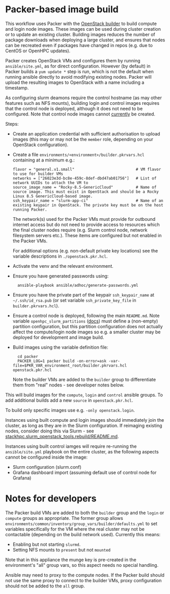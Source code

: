 # Packer-based image build

This workflow uses Packer with the [OpenStack builder](https://www.packer.io/plugins/builders/openstack) to build compute and login node images. These images can be used during cluster creation or to update an existing cluster. Building images reduces the number of package downloads when deploying a large cluster, and ensures that nodes can be recreated even if packages have changed in repos (e.g. due to CentOS or OpenHPC updates).

Packer creates OpenStack VMs and configures them by running `ansible/site.yml`, as for direct configuration. However (by default) in Packer builds a `yum update *` step is run, which is not the default when running ansible directly to avoid modifying existing nodes. Packer will upload the resulting images to OpenStack with a name including a timestamp.

As configuring slurm deamons require the control hostname (as may other features such as NFS mounts), building login and control images requires that the control node is deployed, although it does not need to be configured. Note that control node images cannot [currently](https://github.com/stackhpc/ansible-slurm-appliance/issues/133) be created.

Steps:

- Create an application credential with sufficient authorisation to upload images (this may or may not be the `member` role, depending on your OpenStack configuration).
- Create a file `environments/<environment>/builder.pkrvars.hcl` containing at a minimum e.g.:
  
  ```hcl
  flavor = "general.v1.small"                           # VM flavor to use for builder VMs
  networks = ["26023e3d-bc8e-459c-8def-dbd47ab01756"]   # List of network UUIDs to attach the VM to
  source_image_name = "Rocky-8.5-GenericCloud"          # Name of source image. This must exist in OpenStack and should be a Rocky Linux 8.5 GenericCloud-based image.
  ssh_keypair_name = "slurm-app-ci"                     # Name of an existing keypair in OpenStack. The private key must be on the host running Packer.
  ```
  
  The network(s) used for the Packer VMs must provide for outbound internet access but do not need to provide access to resources which the final cluster nodes require (e.g. Slurm control node, network filesystem servers etc.). These items are configured but not enabled in the Packer VMs.
  
  For additional options (e.g. non-default private key locations) see the variable descriptions in `./openstack.pkr.hcl`.

- Activate the venv and the relevant environment.
- Ensure you have generated passwords using:

        ansible-playbook ansible/adhoc/generate-passwords.yml

- Ensure you have the private part of the keypair `ssh_keypair_name` at `~/.ssh/id_rsa.pub` (or set variable `ssh_private_key_file` in `builder.pkrvars.hcl`).

- Ensure a control node is deployed, following the main `README.md`. Note variable `openhpc_slurm_partitions` ([docs](https://github.com/stackhpc/ansible-role-openhpc/#slurmconf)) must define a (non-empty) partition configuration, but this partition configuration does not actually affect the compute/login node images so e.g. a smaller cluster may be deployed for development and image build.

- Build images using the variable definition file:

        cd packer
        PACKER_LOG=1 packer build -on-error=ask -var-file=$PKR_VAR_environment_root/builder.pkrvars.hcl openstack.pkr.hcl

  Note the builder VMs are added to the `builder` group to differentiate them from "real" nodes - see developer notes below.

This will build images for the `compute`, `login` and `control` ansible groups. To add additional builds add a new `source` in `openstack.pkr.hcl`.

To build only specific images use e.g. `-only openstack.login`.

Instances using built compute and login images should immediately join the cluster, as long as they are in the Slurm configuration. If reimaging existing nodes, consider doing this via Slurm - see [stackhpc.slurm_openstack_tools.rebuild/README.md](../ansible/collections/ansible_collections/stackhpc/slurm_openstack_tools/roles/rebuild/README.md).

Instances using built control iamges will require re-running the `ansible/site.yml` playbook on the entire cluster, as the following aspects cannot be configured inside the image:
- Slurm configuration (slurm.conf)
- Grafana dashboard import (assuming default use of control node for Grafana)

# Notes for developers

The Packer build VMs are added to both the `builder` group and the `login` or `compute` groups as appropriate. The former group allows `environments/common/inventory/group_vars/builder/defaults.yml` to set variables specifically for the VM where the real cluster may not be contactable (depending on the build network used). Currently this means:
- Enabling but not starting `slurmd`.
- Setting NFS mounts to `present` but not `mounted`

Note that in this appliance the munge key is pre-created in the environment's "all" group vars, so this aspect needs no special handling.

Ansible may need to proxy to the compute nodes. If the Packer build should not use the same proxy to connect to the builder VMs, proxy configuration should not be added to the `all` group.
